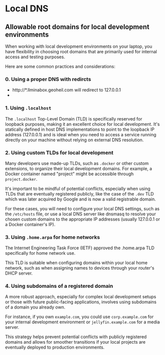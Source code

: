 # Local DNS

## Allowable root domains for local development environments

When working with local development environments on your laptop, you have flexibility in choosing root domains that are primarily used for internal access and testing purposes.

Here are some common practices and considerations:

### 0. Using a proper DNS with redircts

-  http://*.llminabox.geoheil.com will redirect to 127.0.0.1
- 
### 1. Using `.localhost`

The `.localhost` Top-Level Domain (TLD) is specifically reserved for loopback purposes, making it an excellent choice for local development.
It's statically defined in host DNS implementations to point to the loopback IP address (127.0.0.1) and is ideal when you need to access a service running directly on your machine without relying on external DNS resolution.

### 2. Using custom TLDs for local development

Many developers use made-up TLDs, such as `.docker` or other custom extensions, to organize their local development domains. For example, a Docker container named "project" might be accessible through `project.docker`.

It's important to be mindful of potential conflicts, especially when using TLDs that are eventually registered publicly, like the case of the `.dev` TLD which was later acquired by Google and is now a valid registrable domain.

For these cases, you will need to configure your local DNS settings, such as the `/etc/hosts` file, or use a local DNS server like dnsmasq to resolve your chosen custom domains to the appropriate IP addresses (usually 127.0.0.1 or a Docker container's IP).

### 3. Using `.home.arpa` for home networks

The Internet Engineering Task Force (IETF) approved the .home.arpa TLD specifically for home network use.

This TLD is suitable when configuring domains within your local home network, such as when assigning names to devices through your router's DHCP server.

### 4. Using subdomains of a registered domain

A more robust approach, especially for complex local development setups or those with future public-facing applications, involves using subdomains of a domain you already own.

For instance, if you own `example.com`, you could use `corp.example.com` for your internal development environment or `jellyfin.example.com` for a media server.

This strategy helps prevent potential conflicts with publicly registered domains and allows for smoother transitions if your local projects are eventually deployed to production environments.

